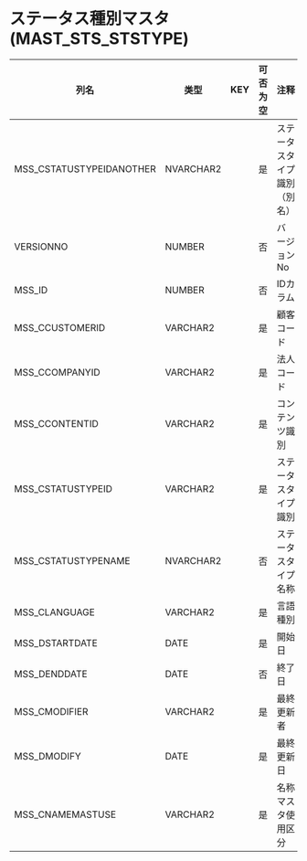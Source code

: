 # ステータス種別マスタ(MAST_STS_STSTYPE)
| 列名   | 类型   | KEY  | 可否为空 | 注释   |
| ---- | ---- | ---- | ---- | ---- |
|MSS_CSTATUSTYPEIDANOTHER|NVARCHAR2||是|ステータスタイプ識別（別名）|
|VERSIONNO|NUMBER||否|バージョンNo|
|MSS_ID|NUMBER||否|IDカラム|
|MSS_CCUSTOMERID|VARCHAR2||是|顧客コード  |
|MSS_CCOMPANYID|VARCHAR2||是|法人コード  |
|MSS_CCONTENTID|VARCHAR2||是|コンテンツ識別  |
|MSS_CSTATUSTYPEID|VARCHAR2||是|ステータスタイプ識別  |
|MSS_CSTATUSTYPENAME|NVARCHAR2||否|ステータスタイプ名称  |
|MSS_CLANGUAGE|VARCHAR2||是|言語種別|
|MSS_DSTARTDATE|DATE||是|開始日  |
|MSS_DENDDATE|DATE||否|終了日  |
|MSS_CMODIFIER|VARCHAR2||是|最終更新者  |
|MSS_DMODIFY|DATE||是|最終更新日  |
|MSS_CNAMEMASTUSE|VARCHAR2||是|名称マスタ使用区分|

